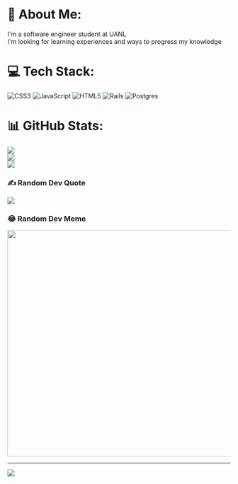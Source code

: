 # 💫 About Me:
I'm a software engineer student at UANL <br>I'm looking for learning experiences and ways to progress my knowledge


# 💻 Tech Stack:
![CSS3](https://img.shields.io/badge/css3-%231572B6.svg?style=for-the-badge&logo=css3&logoColor=white) ![JavaScript](https://img.shields.io/badge/javascript-%23323330.svg?style=for-the-badge&logo=javascript&logoColor=%23F7DF1E) ![HTML5](https://img.shields.io/badge/html5-%23E34F26.svg?style=for-the-badge&logo=html5&logoColor=white) ![Rails](https://img.shields.io/badge/rails-%23CC0000.svg?style=for-the-badge&logo=ruby-on-rails&logoColor=white) ![Postgres](https://img.shields.io/badge/postgres-%23316192.svg?style=for-the-badge&logo=postgresql&logoColor=white)
# 📊 GitHub Stats:
![](https://github-readme-stats.vercel.app/api?username=Leethe99&theme=midnight-purple&hide_border=true&include_all_commits=false&count_private=false)<br/>
![](https://github-readme-streak-stats.herokuapp.com/?user=Leethe99&theme=midnight-purple&hide_border=true)<br/>
![](https://github-readme-stats.vercel.app/api/top-langs/?username=Leethe99&theme=midnight-purple&hide_border=true&include_all_commits=false&count_private=false&layout=compact)

### ✍️ Random Dev Quote
![](https://quotes-github-readme.vercel.app/api?type=horizontal&theme=radical)

### 😂 Random Dev Meme
<img src="https://rm.up.railway.app/" width="512px"/>

---
[![](https://visitcount.itsvg.in/api?id=Leethe99&icon=0&color=0)](https://visitcount.itsvg.in)

<!-- Proudly created with GPRM ( https://gprm.itsvg.in ) -->
